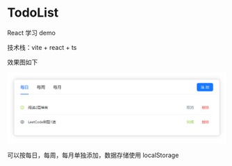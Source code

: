 # TodoList 

React 学习 demo

技术栈：vite + react + ts

效果图如下

![效果图](./public/todo_panel.png)

可以按每日，每周，每月单独添加，数据存储使用 localStorage
